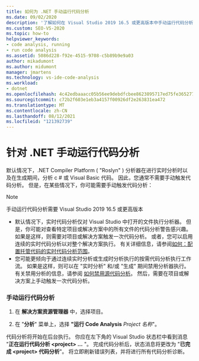```yaml
---
title: 如何为 .NET 手动运行代码分析
ms.date: 09/02/2020
description: '了解如何在 Visual Studio 2019 16.5 或更高版本中手动运行代码分析。 请参阅如何对 c # 或 Visual Basic 代码运行 Roslyn 分析器。'
ms.custom: SEO-VS-2020
ms.topic: how-to
helpviewer_keywords:
- code analysis, running
- run code analysis
ms.assetid: 5086d228-f92e-4515-9708-c5b89b9e9a03
author: mikadumont
ms.author: midumont
manager: jmartens
ms.technology: vs-ide-code-analysis
ms.workload:
- dotnet
ms.openlocfilehash: 4c42edbaaacc05b56ee9debdfcbee8623895717ed75fe365277038f6f609f305
ms.sourcegitcommit: c72b2f603e1eb3a4157f00926df2e263831ea472
ms.translationtype: MT
ms.contentlocale: zh-CN
ms.lasthandoff: 08/12/2021
ms.locfileid: "121392739"
---
```

# <a name="run-code-analysis-manually-for-net"></a>针对 .NET 手动运行代码分析
默认情况下，.NET Compiler Platform ( "Roslyn" ) 分析器在进行实时分析时以及在生成期间，分析 c # 或 Visual Basic 代码。 因此，您通常不需要手动触发代码分析。 但是，在某些情况下，你可能需要手动触发代码分析：

> [!NOTE]
> 手动运行代码分析需要 Visual Studio 2019 16.5 或更高版本

- 默认情况下，实时代码分析仅对 Visual Studio 中打开的文件执行分析器。 但是，你可能对查看特定项目或解决方案中的所有文件的代码分析警告感兴趣。 如果是这样，则需要对项目或解决方案触发一次代码分析。 或者，您可以启用连续的实时代码分析以对整个解决方案执行。 有关详细信息，请参阅[如何：配置托管代码的实时代码分析范围](./configure-live-code-analysis-scope-managed-code.md)。
- 您可能更倾向于通过连续实时分析或生成时分析执行的按需代码分析执行工作流。 如果是这样，则可以在 "实时分析" 和/或 "生成" 期间禁用分析器执行。 有关禁用分析的信息，请参阅 [如何禁用源代码分析](disable-code-analysis.md)。 然后，需要在项目或解决方案上手动触发一次代码分析。

### <a name="run-code-analysis-manually"></a>手动运行代码分析

1. 在 **解决方案资源管理器** 中，选择项目。

2. 在 "**分析**" 菜单上，选择 **"运行 Code Analysis** *Project 名称*"。

代码分析将开始在后台执行。 你应在左下角的 Visual Studio 状态栏中看到消息 "**正在运行代码分析 \<project> ...** "。 完成代码分析后，状态消息将更改为 "**已完成 \<project> 代码分析**"。 将立即刷新错误列表，并将进行所有代码分析诊断。
